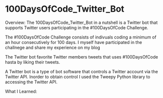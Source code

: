 # 100DaysOfCode_Twitter_Bot

Overview: The 100DaysOfCode_Twitter_Bot in a nutshell is a Twitter bot that supports Twitter users participating in the #100DaysOfCode Challenge. 

The #100DaysOfCode Challenge consists of indivuals coding a minimum of an hour consecutively for 100 days. I myself have participated in the challnege and share my experience on my blog

The Twitter bot favorite Twitter members tweets that uses #100DaysOfCode hasta by liking their tweets. 

A Twitter bot is a type of bot software that controls a Twitter account via the Twitter API. Inorder to obtain control I used the Tweepy Python library to accessing the Twitter API.

What I Learned:
